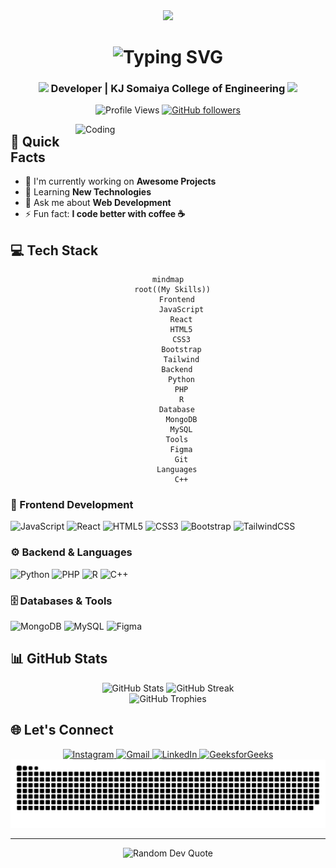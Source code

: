 <div align="center">
  <img src="https://raw.githubusercontent.com/gist/Prince-Shivaram/3ace2c813ca49546f3f5f20cd03a2d3e/raw/6058e76860d16ee29df949da3166b3653959318f/hello.gif" width="500"/>
</div>

<h1 align="center">
  <img src="https://readme-typing-svg.herokuapp.com?font=Fira+Code&size=24&duration=3000&pause=1000&color=0E75B6&center=true&vCenter=true&width=435&lines=Chaitanya+Dhamdhere;%F0%9F%9A%80+Full+Stack+Developer;%F0%9F%8E%AF+Problem+Solver;%F0%9F%92%BB+Tech+Enthusiast" alt="Typing SVG">
</h1>

<h3 align="center">
  <img src="https://media2.giphy.com/media/QssGEmpkyEOhBCb7e1/giphy.gif?cid=ecf05e47a0n3gi1bfqntqmob8g9aid1oyj2wr3ds3mg700bl&rid=giphy.gif" width="25"> Developer | KJ Somaiya College of Engineering <img src="https://media2.giphy.com/media/QssGEmpkyEOhBCb7e1/giphy.gif?cid=ecf05e47a0n3gi1bfqntqmob8g9aid1oyj2wr3ds3mg700bl&rid=giphy.gif" width="25">
</h3>

<div align="center">
  
![Profile Views](https://komarev.com/ghpvc/?username=chaitu0608&label=Profile%20views&color=0e75b6&style=for-the-badge)
[![GitHub followers](https://img.shields.io/github/followers/chaitu0608?logo=GitHub&style=for-the-badge)](https://github.com/chaitu0608)

</div>

<img align="right" alt="Coding" width="400" src="https://cdn.dribbble.com/users/1162077/screenshots/3848914/programmer.gif">

## 🚀 Quick Facts

- 🔭 I'm currently working on **Awesome Projects**
- 🌱 Learning **New Technologies**
- 💬 Ask me about **Web Development**
- ⚡ Fun fact: **I code better with coffee ☕**

## 💻 Tech Stack

<div align="center">

```mermaid
mindmap
  root((My Skills))
    Frontend
      JavaScript
      React
      HTML5
      CSS3
      Bootstrap
      Tailwind
    Backend
      Python
      PHP
      R
    Database
      MongoDB
      MySQL
    Tools
      Figma
      Git
    Languages
      C++
```

</div>

### 🎨 Frontend Development
![JavaScript](https://img.shields.io/badge/javascript-%23323330.svg?style=for-the-badge&logo=javascript&logoColor=%23F7DF1E)
![React](https://img.shields.io/badge/react-%2320232a.svg?style=for-the-badge&logo=react&logoColor=%2361DAFB)
![HTML5](https://img.shields.io/badge/html5-%23E34F26.svg?style=for-the-badge&logo=html5&logoColor=white)
![CSS3](https://img.shields.io/badge/css3-%231572B6.svg?style=for-the-badge&logo=css3&logoColor=white)
![Bootstrap](https://img.shields.io/badge/bootstrap-%238511FA.svg?style=for-the-badge&logo=bootstrap&logoColor=white)
![TailwindCSS](https://img.shields.io/badge/tailwindcss-%2338B2AC.svg?style=for-the-badge&logo=tailwind-css&logoColor=white)

### ⚙️ Backend & Languages
![Python](https://img.shields.io/badge/python-3670A0?style=for-the-badge&logo=python&logoColor=ffdd54)
![PHP](https://img.shields.io/badge/php-%23777BB4.svg?style=for-the-badge&logo=php&logoColor=white)
![R](https://img.shields.io/badge/r-%23276DC3.svg?style=for-the-badge&logo=r&logoColor=white)
![C++](https://img.shields.io/badge/c++-%2300599C.svg?style=for-the-badge&logo=c%2B%2B&logoColor=white)

### 🗄️ Databases & Tools
![MongoDB](https://img.shields.io/badge/MongoDB-%234ea94b.svg?style=for-the-badge&logo=mongodb&logoColor=white)
![MySQL](https://img.shields.io/badge/mysql-%2300f.svg?style=for-the-badge&logo=mysql&logoColor=white)
![Figma](https://img.shields.io/badge/figma-%23F24E1E.svg?style=for-the-badge&logo=figma&logoColor=white)

## 📊 GitHub Stats

<div align="center">
  <img src="https://github-readme-stats.vercel.app/api?username=chaitu0608&show_icons=true&theme=tokyonight" alt="GitHub Stats" />
  <img src="https://github-readme-streak-stats.herokuapp.com/?user=chaitu0608&theme=tokyonight" alt="GitHub Streak" />
</div>

<div align="center">
  <img src="https://github-profile-trophy.vercel.app/?username=chaitu0608&theme=tokyonight&no-frame=false&no-bg=false&margin-w=4&margin-h=4" alt="GitHub Trophies" />
</div>

## 🌐 Let's Connect

<div align="center">
  <a href="https://www.instagram.com/chaitu0608_/" target="_blank">
    <img src="https://img.shields.io/badge/Instagram-%23E4405F.svg?style=for-the-badge&logo=Instagram&logoColor=white" alt="Instagram"/>
  </a>
  <a href="mailto:c.dhamdhere@somaiya.edu">
    <img src="https://img.shields.io/badge/Gmail-D14836?style=for-the-badge&logo=gmail&logoColor=white" alt="Gmail"/>
  </a>
  <a href="https://www.linkedin.com/in/chaitanya-dhamdhere/">
    <img src="https://img.shields.io/badge/linkedin-%230077B5.svg?style=for-the-badge&logo=linkedin&logoColor=white" alt="LinkedIn"/>
  </a>
  <a href="https://auth.geeksforgeeks.org/user/chaitubkrj/">
    <img src="https://img.shields.io/badge/GeeksforGeeks-gray.svg?style=for-the-badge&logo=geeksforgeeks&logoColor=35914c" alt="GeeksforGeeks"/>
  </a>
</div>

<div align="center">
  <img src="https://github.com/Platane/snk/raw/output/github-contribution-grid-snake.svg" alt="Snake animation" />
</div>

---

<div align="center">
  <img src="https://quotes-github-readme.vercel.app/api?type=horizontal&theme=tokyonight" alt="Random Dev Quote"/>
</div>
